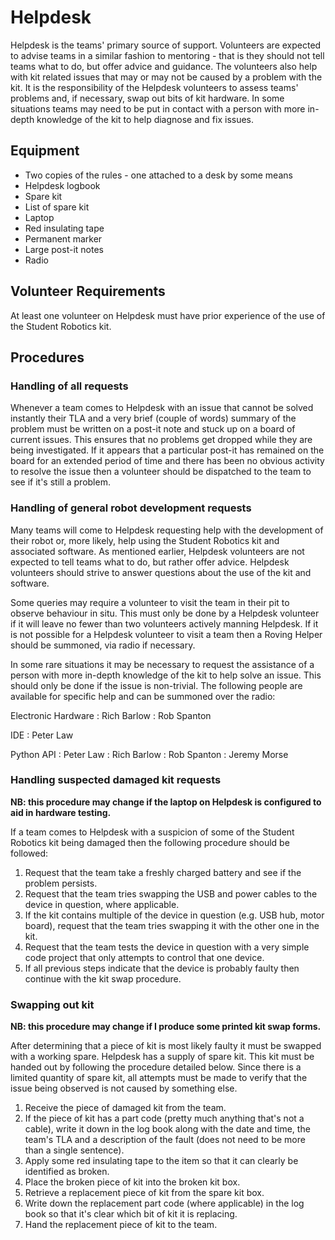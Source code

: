 # Helpdesk

Helpdesk is the teams' primary source of support. Volunteers are expected to advise teams in a similar fashion to mentoring - that is they should not tell teams what to do, but offer advice and guidance. The volunteers also help with kit related issues that may or may not be caused by a problem with the kit. It is the responsibility of the Helpdesk volunteers to assess teams' problems and, if necessary, swap out bits of kit hardware. In some situations teams may need to be put in contact with a person with more in-depth knowledge of the kit to help diagnose and fix issues.

## Equipment

 * Two copies of the rules - one attached to a desk by some means
 * Helpdesk logbook
 * Spare kit
 * List of spare kit
 * Laptop
 * Red insulating tape
 * Permanent marker
 * Large post-it notes
 * Radio

## Volunteer Requirements

At least one volunteer on Helpdesk must have prior experience of the use of the Student Robotics kit.

## Procedures

### Handling of all requests

Whenever a team comes to Helpdesk with an issue that cannot be solved instantly their TLA and a very brief (couple of words) summary of the problem must be written on a post-it note and stuck up on a board of current issues. This ensures that no problems get dropped while they are being investigated. If it appears that a particular post-it has remained on the board for an extended period of time and there has been no obvious activity to resolve the issue then a volunteer should be dispatched to the team to see if it's still a problem.

### Handling of general robot development requests

Many teams will come to Helpdesk requesting help with the development of their robot or, more likely, help using the Student Robotics kit and associated software. As mentioned earlier, Helpdesk volunteers are not expected to tell teams what to do, but rather offer advice. Helpdesk volunteers should strive to answer questions about the use of the kit and software.

Some queries may require a volunteer to visit the team in their pit to observe behaviour in situ. This must only be done by a Helpdesk volunteer if it will leave no fewer than two volunteers actively manning Helpdesk. If it is not possible for a Helpdesk volunteer to visit a team then a Roving Helper should be summoned, via radio if necessary.

In some rare situations it may be necessary to request the assistance of a person with more in-depth knowledge of the kit to help solve an issue. This should only be done if the issue is non-trivial. The following people are available for specific help and can be summoned over the radio:

Electronic Hardware
:  Rich Barlow
:  Rob Spanton

IDE
:  Peter Law

Python API
:  Peter Law
:  Rich Barlow
:  Rob Spanton
:  Jeremy Morse

### Handling suspected damaged kit requests

**NB: this procedure may change if the laptop on Helpdesk is configured to aid in hardware testing.**

If a team comes to Helpdesk with a suspicion of some of the Student Robotics kit being damaged then the following procedure should be followed:

 1. Request that the team take a freshly charged battery and see if the problem persists.
 1. Request that the team tries swapping the USB and power cables to the device in question, where applicable.
 1. If the kit contains multiple of the device in question (e.g. USB hub, motor board), request that the team tries swapping it with the other one in the kit.
 1. Request that the team tests the device in question with a very simple code project that only attempts to control that one device.
 1. If all previous steps indicate that the device is probably faulty then continue with the kit swap procedure.

### Swapping out kit

**NB: this procedure may change if I produce some printed kit swap forms.**

After determining that a piece of kit is most likely faulty it must be swapped with a working spare. Helpdesk has a supply of spare kit. This kit must be handed out by following the procedure detailed below. Since there is a limited quantity of spare kit, all attempts must be made to verify that the issue being observed is not caused by something else.

 1. Receive the piece of damaged kit from the team.
 1. If the piece of kit has a part code (pretty much anything that's not a cable), write it down in the log book along with the date and time, the team's TLA and a description of the fault (does not need to be more than a single sentence).
 1. Apply some red insulating tape to the item so that it can clearly be identified as broken.
 1. Place the broken piece of kit into the broken kit box.
 1. Retrieve a replacement piece of kit from the spare kit box.
 1. Write down the replacement part code (where applicable) in the log book so that it's clear which bit of kit it is replacing.
 1. Hand the replacement piece of kit to the team.